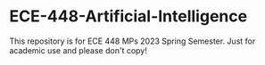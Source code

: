# ECE-448-Artificial-Intelligence
This repository is for ECE 448 MPs 2023 Spring Semester. Just for academic use and please don't copy!
